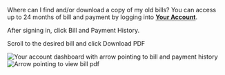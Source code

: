 Where can I find and/or download a copy of my old bills?
You can access up to 24 months of bill and payment by logging into **[Your
Account](https://www.pge.com/?WT.mc_id=Vanity_myenergy)**.

After signing in, click Bill and Payment History.

Scroll to the desired bill and click Download PDF

![Your account dashboard with arrow pointing to bill and payment
history](/servlet/rtaImage?eid=ka08Y000000GB3w&feoid=00N1M00000FFYIt&refid=0EM8Y00000BDrK4)![Arrow
pointing to view bill
pdf](/servlet/rtaImage?eid=ka08Y000000GB3w&feoid=00N1M00000FFYIt&refid=0EM8Y00000BDrK5)



